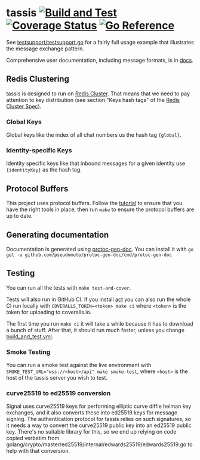 # tassis [![Build and Test](https://github.com/getlantern/tassis/workflows/Build%20and%20Test/badge.svg)](https://github.com/getlantern/tassis/actions?query=workflow%3A%22Build+and+Test%22)&nbsp;[![Coverage Status](https://coveralls.io/repos/github/getlantern/tassis/badge.png?branch=main&t=PPGsvs)](https://coveralls.io/github/getlantern/tassis?branch=main)&nbsp;[![Go Reference](https://pkg.go.dev/badge/github.com/getlantern/tassis.svg)](https://pkg.go.dev/github.com/getlantern/tassis)

<!-- &nbsp;[![Sourcegraph](https://sourcegraph.com/github.com/getlantern/tassis/-/badge.svg)](https://sourcegraph.com/github.com/getlantern/tassis?badge) -->

See [testsupport/testsupport.go](testsupport/testsupport.go) for a fairly full usage example that illustrates the message exchange pattern.

Comprehensive user documentation, including message formats, is in [docs](docs/README.md).

## Redis Clustering
tassis is designed to run on [Redis Cluster](https://redis.io/topics/cluster-spec). That means that we need to pay attention to key distribution (see section "Keys hash tags" of the [Redis Cluster Spec](https://redis.io/topics/cluster-spec)).

### Global Keys
Global keys like the index of all chat numbers us the hash tag `{global}`.

### Identity-specific Keys
Identity specific keys like that inbound messages for a given identity use `{identityKey}` as the hash tag.

## Protocol Buffers
This project uses protocol buffers. Follow the [tutorial](https://developers.google.com/protocol-buffers/docs/gotutorial) to ensure that you have the right tools in place, then run `make` to ensure the protocol buffers are up to date.

## Generating documentation
Documentation is generated using [protoc-gen-doc](https://github.com/pseudomuto/protoc-gen-doc). You can install it with `go get -u github.com/pseudomuto/protoc-gen-doc/cmd/protoc-gen-doc`

## Testing
You can run all the tests with `make test-and-cover`.

Tests will also run in GitHub CI. If you install [act](https://github.com/nektos/act) you can also run the whole CI run locally with `COVERALLS_TOKEN=<token> make ci` where `<token>` is the token for uploading to coveralls.io.

The first time you run `make ci` it will take a while because it has to download a bunch of stuff. After that, it should run much faster, unless you change [build_and_test.yml](.github/workflows/build_and_test.yml).

### Smoke Testing
You can run a smoke test against the live environment with `SMOKE_TEST_URL="wss://<host>/api" make smoke-test`, where `<host>` is the host of the tassis server you wish to test.

### curve25519 to ed25519 conversion
Signal uses curve25519 keys for performing elliptic curve diffie helman key exchanges, and it also converts these into ed25519 keys for message signing. The authentication protocol for tassis relies on such signatures, so it needs a way to convert the curve25519 public key into an ed25519 public key. There's no suitable library for this, so we end up relying on code copied verbatim from golang/crypto/master/ed25519/internal/edwards25519/edwards25519.go to help with that conversion.